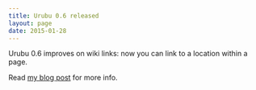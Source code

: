 ```yaml
---
title: Urubu 0.6 released
layout: page 
date: 2015-01-28
---
```


Urubu 0.6 improves on wiki links: now you can link to a location within a page. 

Read [my blog post][post] for more info.

[post]: http://www.jandecaluwe.com/blog/urubu-0-6.html




